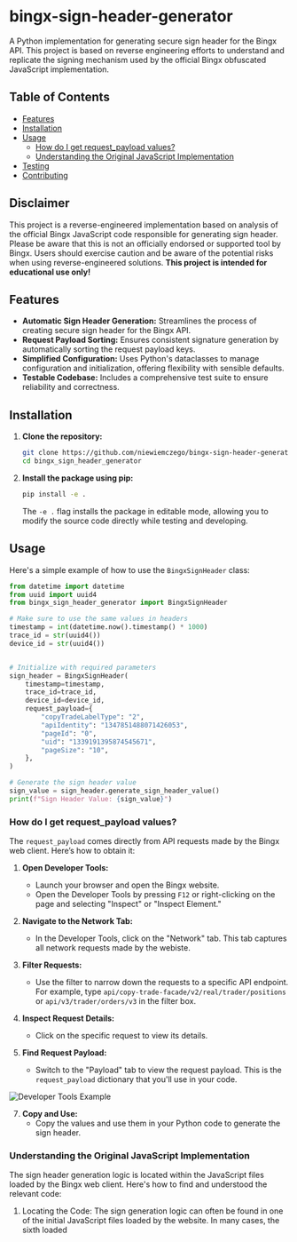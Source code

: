 # bingx-sign-header-generator

A Python implementation for generating secure sign header for the Bingx API. This project is based on reverse engineering efforts to understand and replicate the signing mechanism used by the official Bingx obfuscated JavaScript implementation.

## Table of Contents

- [Features](#features)
- [Installation](#installation)
- [Usage](#usage)
    - [How do I get request_payload values?](#how-do-i-get-request_payload-values)
    - [Understanding the Original JavaScript Implementation](#understanding-the-original-javascript-implementation)
- [Testing](#testing)
- [Contributing](#contributing)

## Disclaimer

This project is a reverse-engineered implementation based on analysis of the official Bingx JavaScript code responsible for generating sign header. Please be aware that this is not an officially endorsed or supported tool by Bingx. Users should exercise caution and be aware of the potential risks when using reverse-engineered solutions. **This project is intended for educational use only!**


## Features

- **Automatic Sign Header Generation:** Streamlines the process of creating secure sign header for the Bingx API.
- **Request Payload Sorting:** Ensures consistent signature generation by automatically sorting the request payload keys.
- **Simplified Configuration:**  Uses Python's dataclasses to manage configuration and initialization, offering flexibility with sensible defaults.
- **Testable Codebase:** Includes a comprehensive test suite to ensure reliability and correctness.

## Installation

1.  **Clone the repository:**

    ```bash
    git clone https://github.com/niewiemczego/bingx-sign-header-generator.git
    cd bingx_sign_header_generator
    ```

2.  **Install the package using pip:**

    ```bash
    pip install -e .
    ```

    The `-e .` flag installs the package in editable mode, allowing you to modify the source code directly while testing and developing.

## Usage

Here's a simple example of how to use the `BingxSignHeader` class:

```python
from datetime import datetime
from uuid import uuid4
from bingx_sign_header_generator import BingxSignHeader

# Make sure to use the same values in headers
timestamp = int(datetime.now().timestamp() * 1000)
trace_id = str(uuid4())
device_id = str(uuid4())


# Initialize with required parameters
sign_header = BingxSignHeader(
    timestamp=timestamp,
    trace_id=trace_id,
    device_id=device_id,
    request_payload={
        "copyTradeLabelType": "2",
        "apiIdentity": "1347851488071426053",
        "pageId": "0",
        "uid": "1339191395874545671",
        "pageSize": "10",
    },
)

# Generate the sign header value
sign_value = sign_header.generate_sign_header_value()
print(f"Sign Header Value: {sign_value}")
```

### How do I get request_payload values?

The `request_payload` comes directly from API requests made by the Bingx web client. Here’s how to obtain it:

1. **Open Developer Tools:**
   - Launch your browser and open the Bingx website.
   - Open the Developer Tools by pressing `F12` or right-clicking on the page and selecting "Inspect" or "Inspect Element."

2. **Navigate to the Network Tab:**
   - In the Developer Tools, click on the "Network" tab. This tab captures all network requests made by the webiste.

3. **Filter Requests:**
   - Use the filter to narrow down the requests to a specific API endpoint. For example, type `api/copy-trade-facade/v2/real/trader/positions` or `api/v3/trader/orders/v3` in the filter box.

4. **Inspect Request Details:**
   - Click on the specific request to view its details.

5. **Find Request Payload:**
   - Switch to the "Payload" tab to view the request payload. This is the `request_payload` dictionary that you'll use in your code.

  ![Developer Tools Example](https://github.com/user-attachments/assets/9bddc5db-d4e8-41e3-ad39-3a9bd7b10925)
  
7. **Copy and Use:**
   - Copy the values and use them in your Python code to generate the sign header.

### Understanding the Original JavaScript Implementation

The sign header generation logic is located within the JavaScript files loaded by the Bingx web client. Here's how to find and understood the relevant code:

1. Locating the Code: The sign generation logic can often be found in one of the initial JavaScript files loaded by the website. In many cases, the sixth loaded <script> is the one that contains the "encryptionContent" keyword, which is a key component used later in generating the sign.

   **If you're having trouble locating the correct script, here are some previously used URLs that might help:**
   - https://bin.bb-os.com/_nuxt/08f13682b3.modern.js
   - https://bin.bb-os.com/_nuxt/941f858513.modern.js
   - https://bin.bb-os.com/_nuxt/1491b29.js <-- the oldest one, used a few years ago

![Location JavaScript Sign Implementation](https://github.com/user-attachments/assets/c704e003-1254-402f-a796-52a3265e3470)

2. Analyzing the Code: Once you find the script file, search for the encryptionContent variable or the function responsible for generating the sign. By observing how this variable is constructed, you can understand the steps needed to replicate the signing process.

![JavaScript Sign Implementation](https://github.com/user-attachments/assets/178245ac-3b2d-45aa-83e1-ad04a714e151)

## Testing 

The project includes comprehensive tests using pytest. The tests ensure that the key functionalities work as expected, including the signing process and payload sorting.

To run the tests:

```bash
pytest -s
```

This command will execute all tests and show output from print statements if needed. A pytest.ini configuration file is included to manage test configurations.

## Contributing

Contributions are welcome! Please follow these steps:

1. Fork the repository.
2. Create a new branch for your feature or fix.
3. Write tests for your changes.
4. Ensure all tests pass.
5. Submit a pull request with a clear description of your changes.

